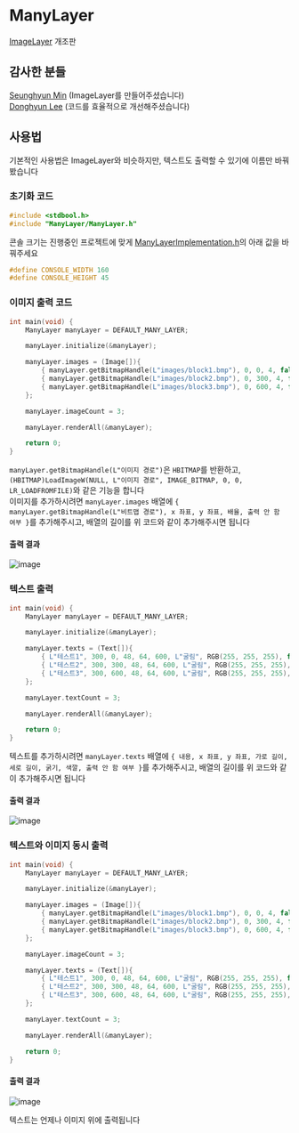 # ManyLayer
[ImageLayer](https://github.com/MinSeungHyun/CodeTheCompany) 개조판


## 감사한 분들
[Seunghyun Min](https://github.com/MinSeungHyun) (ImageLayer를 만들어주셨습니다)
<br/>
[Donghyun Lee](https://github.com/ldhhello) (코드를 효율적으로 개선해주셨습니다)

## 사용법

기본적인 사용법은 ImageLayer와 비슷하지만, 텍스트도 출력할 수 있기에 이름만 바꿔봤습니다

### 초기화 코드
```c
#include <stdbool.h>
#include "ManyLayer/ManyLayer.h"
```
콘솔 크기는 진행중인 프로젝트에 맞게 [ManyLayerImplementation.h](https://github.com/H2Owater425/manylayer/blob/main/ManyLayer/ManyLayerImplementation.h)의 아래 값을 바꿔주세요
```c
#define CONSOLE_WIDTH 160
#define CONSOLE_HEIGHT 45
```

### 이미지 출력 코드
```c
int main(void) {
	ManyLayer manyLayer = DEFAULT_MANY_LAYER;

	manyLayer.initialize(&manyLayer);

	manyLayer.images = (Image[]){
		{ manyLayer.getBitmapHandle(L"images/block1.bmp"), 0, 0, 4, false },
		{ manyLayer.getBitmapHandle(L"images/block2.bmp"), 0, 300, 4, false },
		{ manyLayer.getBitmapHandle(L"images/block3.bmp"), 0, 600, 4, false },
	};

	manyLayer.imageCount = 3;

	manyLayer.renderAll(&manyLayer);

	return 0;
}
```

`manyLayer.getBitmapHandle(L"이미지 경로")`은 `HBITMAP`를 반환하고, `(HBITMAP)LoadImageW(NULL, L"이미지 경로", IMAGE_BITMAP, 0, 0, LR_LOADFROMFILE)`와 같은 기능을 합니다
<br/>
이미지를 추가하시려면 `manyLayer.images` 배열에 `{ manyLayer.getBitmapHandle(L"비트맵 경로"), x 좌표, y 좌표, 배율, 출력 안 함 여부 }`를 추가해주시고, 배열의 길이를 위 코드와 같이 추가해주시면 됩니다

#### 출력 결과
![image](https://user-images.githubusercontent.com/50160366/202993109-0f7c9809-d0c2-48fa-aacb-a11487ce2cd8.png)

### 텍스트 출력
```c
int main(void) {
	ManyLayer manyLayer = DEFAULT_MANY_LAYER;

	manyLayer.initialize(&manyLayer);

	manyLayer.texts = (Text[]){
		{ L"테스트1", 300, 0, 48, 64, 600, L"굴림", RGB(255, 255, 255), false },
		{ L"테스트2", 300, 300, 48, 64, 600, L"굴림", RGB(255, 255, 255), false },
		{ L"테스트3", 300, 600, 48, 64, 600, L"굴림", RGB(255, 255, 255), false },
	};

	manyLayer.textCount = 3;

	manyLayer.renderAll(&manyLayer);

	return 0;
}
```

텍스트를 추가하시려면 `manyLayer.texts` 배열에 `{ 내용, x 좌표, y 좌표, 가로 길이, 세로 길이, 굵기, 색깔, 출력 안 함 여부 }`를 추가해주시고, 배열의 길이를 위 코드와 같이 추가해주시면 됩니다

#### 출력 결과
![image](https://user-images.githubusercontent.com/50160366/202993897-25f7f68d-37fe-4f06-a8c6-99d321f01aca.png)

### 텍스트와 이미지 동시 출력
```c
int main(void) {
	ManyLayer manyLayer = DEFAULT_MANY_LAYER;

	manyLayer.initialize(&manyLayer);

	manyLayer.images = (Image[]){
		{ manyLayer.getBitmapHandle(L"images/block1.bmp"), 0, 0, 4, false },
		{ manyLayer.getBitmapHandle(L"images/block2.bmp"), 0, 300, 4, false },
		{ manyLayer.getBitmapHandle(L"images/block3.bmp"), 0, 600, 4, false },
	};

	manyLayer.imageCount = 3;

	manyLayer.texts = (Text[]){
		{ L"테스트1", 300, 0, 48, 64, 600, L"굴림", RGB(255, 255, 255), false },
		{ L"테스트2", 300, 300, 48, 64, 600, L"굴림", RGB(255, 255, 255), false },
		{ L"테스트3", 300, 600, 48, 64, 600, L"굴림", RGB(255, 255, 255), false },
	};

	manyLayer.textCount = 3;

	manyLayer.renderAll(&manyLayer);

	return 0;
}
```

#### 출력 결과
![image](https://user-images.githubusercontent.com/50160366/202994055-69e0954c-1a07-4720-a75a-55deb7300219.png)

텍스트는 언제나 이미지 위에 출력됩니다
